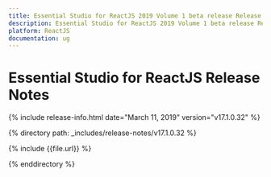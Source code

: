 ```yaml
---
title: Essential Studio for ReactJS 2019 Volume 1 beta release Release Notes  
description: Essential Studio for ReactJS 2019 Volume 1 beta release Release Notes  
platform: ReactJS
documentation: ug
---
```


# Essential Studio for ReactJS  Release Notes  

{% include release-info.html date="March 11, 2019"  version="v17.1.0.32" %} 


{% directory path: _includes/release-notes/v17.1.0.32 %}

{% include {{file.url}} %}

{% enddirectory %}